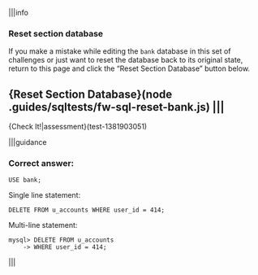 |||info
### Reset section database
If you make a mistake while editing the `bank` database in this set of challenges or just want to reset the database back to its original state, return to this page and click the “Reset Section Database” button below.

{Reset Section Database}(node .guides/sqltests/fw-sql-reset-bank.js)
|||
---

{Check It!|assessment}(test-1381903051)

|||guidance

### Correct answer:

`USE bank;`

Single line statement:

`DELETE FROM u_accounts WHERE user_id = 414;`

Multi-line statement:

```
mysql> DELETE FROM u_accounts 
    -> WHERE user_id = 414;
```

|||